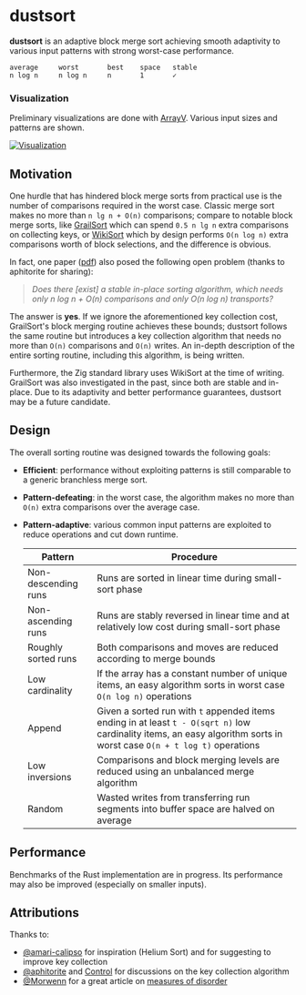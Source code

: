 # dustsort

**dustsort** is an adaptive block merge sort achieving smooth adaptivity to various input patterns with strong worst-case performance.

```
average     worst       best    space   stable
n log n     n log n     n       1       ✓
```

### Visualization

Preliminary visualizations are done with [ArrayV](https://github.com/Gaming32/ArrayV). Various input sizes and patterns are shown.

[![Visualization](https://i.ytimg.com/vi/nBRzPWcui6w/mqdefault.jpg)](https://www.youtube.com/watch?v=nBRzPWcui6w)

## Motivation

One hurdle that has hindered block merge sorts from practical use is the number of comparisons required in the worst case. Classic merge sort makes no more than `n lg n + O(n)` comparisons; compare to notable block merge sorts, like [GrailSort](https://github.com/Mrrl/GrailSort) which can spend `0.5 n lg n` extra comparisons on collecting keys, or [WikiSort](github.com/BonzaiThePenguin/WikiSort) which by design performs `O(n log n)` extra comparisons worth of block selections, and the difference is obvious.

In fact, one paper ([pdf](https://users.informatik.uni-halle.de/~ahyjb/sort.pdf)) also posed the following open problem (thanks to aphitorite for sharing):

>_Does there [exist] a stable in-place sorting algorithm, which needs only n log n + O(n) comparisons and only O(n log n) transports?_

The answer is **yes**. If we ignore the aforementioned key collection cost, GrailSort's block merging routine achieves these bounds; dustsort follows the same routine but introduces a key collection algorithm that needs no more than `O(n)` comparisons and `O(n)` writes. An in-depth description of the entire sorting routine, including this algorithm, is being written.

Furthermore, the Zig standard library uses WikiSort at the time of writing. GrailSort was also investigated in the past, since both are stable and in-place. Due to its adaptivity and better performance guarantees, dustsort may be a future candidate.

## Design

The overall sorting routine was designed towards the following goals:

- **Efficient**: performance without exploiting patterns is still comparable to a generic branchless merge sort.

- **Pattern-defeating**: in the worst case, the algorithm makes no more than `O(n)` extra comparisons over the average case.

- **Pattern-adaptive**: various common input patterns are exploited to reduce operations and cut down runtime.

    | Pattern               | Procedure
    | --------------------- | -
    | Non-descending runs   | Runs are sorted in linear time during small-sort phase 
    | Non-ascending runs    | Runs are stably reversed in linear time and at relatively low cost during small-sort phase
    | Roughly sorted runs   | Both comparisons and moves are reduced according to merge bounds
    | Low cardinality       | If the array has a constant number of unique items, an easy algorithm sorts in worst case `O(n log n)` operations
    | Append                | Given a sorted run with `t` appended items ending in at least `t - O(sqrt n)` low cardinality items, an easy algorithm sorts in worst case `O(n + t log t)` operations
    | Low inversions        | Comparisons and block merging levels are reduced using an unbalanced merge algorithm
    | Random                | Wasted writes from transferring run segments into buffer space are halved on average

## Performance

Benchmarks of the Rust implementation are in progress. Its performance may also be improved (especially on smaller inputs).

## Attributions

Thanks to:
- [@amari-calipso](https://github.com/amari-calipso) for inspiration (Helium Sort) and for suggesting to improve key collection
- [@aphitorite](https://github.com/aphitorite) and [Control](https://github.com/Control55) for discussions on the key collection algorithm
- [@Morwenn](https://github.com/Morwenn) for a great article on [measures of disorder](https://morwenn.github.io/algorithms,/sorting,/presortedness/2025/06/15/TSB001-amp-a-new-measure-of-presortedness.html)
